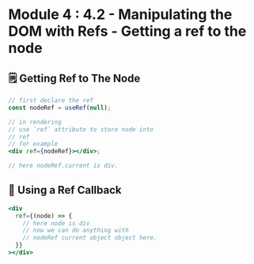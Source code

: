 # Module 4 : 4.2 - Manipulating the DOM with Refs - Getting a ref to the node

## 🗒️ Getting Ref to The Node

```jsx
// first declare the ref
const nodeRef = useRef(null);

// in rendering
// use `ref` attribute to store node into
// ref
// for example
<div ref={nodeRef}></div>;

// here nodeRef.current is div.
```

## 📢 Using a Ref Callback

```jsx
<div
  ref={(node) => {
    // here node is div
    // now we can do anything with
    // nodeRef current object object here.
  }}
></div>
```
